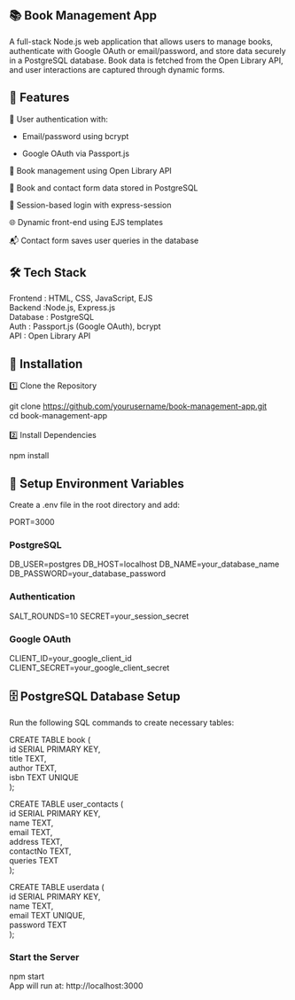 ## 📚 Book Management App
A full-stack Node.js web application that allows users to manage books, authenticate with Google OAuth or email/password, and store data securely in a PostgreSQL database. Book data is fetched from the Open Library API, and user interactions are captured through dynamic forms.
<br>


## 🔧 Features
🔐 User authentication with:

- Email/password using bcrypt

- Google OAuth via Passport.js

📖 Book management using Open Library API

💾 Book and contact form data stored in PostgreSQL

🔄 Session-based login with express-session

🌐 Dynamic front-end using EJS templates

📬 Contact form saves user queries in the database

## 🛠️ Tech Stack

Frontend :	HTML, CSS, JavaScript, EJS <br>
Backend :Node.js, Express.js <br>
Database :	PostgreSQL<br>
Auth :	Passport.js (Google OAuth), bcrypt<br> 
API	: Open Library API


## 🚀 Installation
1️⃣ Clone the Repository

git clone https://github.com/yourusername/book-management-app.git <br>
cd book-management-app
<br>
<br>
2️⃣ Install Dependencies

npm install
<br>
## 🔐 Setup Environment Variables

Create a .env file in the root directory and add:

PORT=3000

### PostgreSQL
DB_USER=postgres
DB_HOST=localhost
DB_NAME=your_database_name
DB_PASSWORD=your_database_password

### Authentication
SALT_ROUNDS=10
SECRET=your_session_secret

### Google OAuth
CLIENT_ID=your_google_client_id
CLIENT_SECRET=your_google_client_secret

## 🗄️ PostgreSQL Database Setup
Run the following SQL commands to create necessary tables:


CREATE TABLE book (  <br>
  id SERIAL PRIMARY KEY, <br>
  title TEXT,<br>
  author TEXT,<br>
  isbn TEXT UNIQUE<br>
);<br>

CREATE TABLE user_contacts ( <br>
  id SERIAL PRIMARY KEY,<br>
  name TEXT,<br>
  email TEXT,<br>
  address TEXT,<br>
  contactNo TEXT,<br>
  queries TEXT<br>
);

CREATE TABLE userdata (<br>
  id SERIAL PRIMARY KEY,<br>
  name TEXT,<br>
  email TEXT UNIQUE,<br>
  password TEXT<br>
);


### Start the Server

npm start <br>
App will run at: http://localhost:3000
